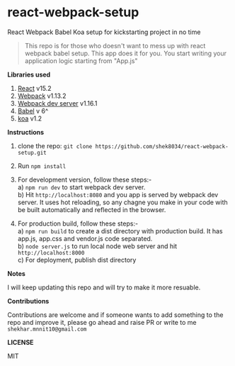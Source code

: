 # react-webpack-setup
React Webpack Babel Koa setup for kickstarting project in no time

> This repo is for those who doesn't want to mess up with react webpack babel setup. This app does it for you. You start writing your application logic starting from "App.js"

**Libraries used**

1. [React](https://facebook.github.io/react/) v15.2
2. [Webpack](https://webpack.github.io/) v1.13.2
3. [Webpack dev server](https://github.com/webpack/webpack-dev-server) v1.16.1
4. [Babel](http://babeljs.io/) v 6^
5. [koa](http://koajs.com/) v1.2

**Instructions**

1. clone the repo: ```git clone https://github.com/shek8034/react-webpack-setup.git```

2. Run ```npm install```

3. For development version, follow these steps:-  
  a) ```npm run dev``` to start webpack dev server.  
  b) Hit ```http://localhost:8080``` and you app is served by webpack dev server. It uses hot reloading, so any chagne you make in your code with be built automatically and reflected in the browser.

4. For production build, follow these steps:-  
  a) ```npm run build``` to create a dist directory with production build. It has app.js, app.css and vendor.js code separated.  
  b) ```node server.js``` to run local node web server and hit ```http://localhost:8000```  
  c) For deployment, publish dist directory

**Notes**

I will keep updating this repo and will try to make it more resuable.

**Contributions**

Contributions are welcome and if someone wants to add something to the repo and improve it, please go ahead and raise PR or write to me ```shekhar.mnnit10@gmail.com```

**LICENSE**

MIT
